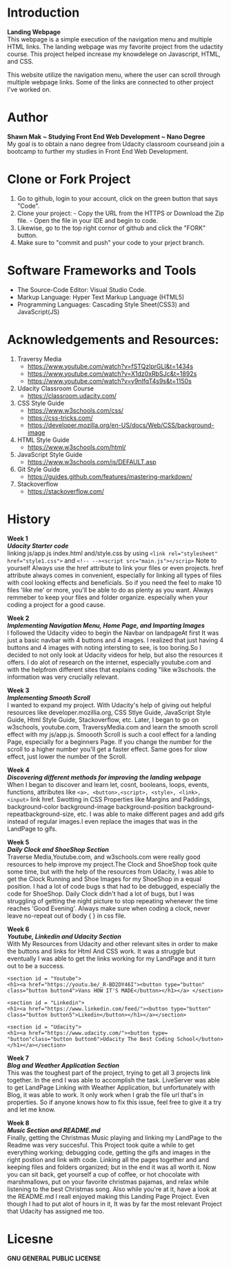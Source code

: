# Introduction
**Landing Webpage**
<br />This webpage is a simple execution of the navigation menu and multiple HTML links. The landing webpage was my favorite project from the udactity course. This project helped increase my knowdelege on Javascript, HTML, and CSS.  

This website utilize the navigation menu, where the user can scroll through multiple webpage links. Some of the links are connected to other project I've worked on. 

# Author 
**Shawn Mak ~ Studying Front End Web Development ~ Nano Degree**
<br /> My goal is to obtain a nano degree from Udacity classroom courseand join a bootcamp to further my studies in Front End Web Development. 

# Clone or Fork Project
1.  Go to github, login to your account, click on the green button that says "Code".
2.  Clone your project: 
           - Copy the URL from the HTTPS or Download the Zip file. 
           - Open the file in your IDE and begin to code.
3. Likewise, go to the top right cornor of github and click the "FORK" button. 
4. Make sure to "commit and push" your code to your prject branch.

# Software Frameworks and Tools
- The Source-Code Editor: Visual Studio Code.
- Markup Language: Hyper Text Markup Language (HTML5)
- Programming Languages: Cascading Style Sheet(CSS3) and JavaScript(JS)

# Acknowledgements and Resources:
1. Traversy Media 
   - https://www.youtube.com/watch?v=fSTQzlprGLI&t=1434s
   - https://www.youtube.com/watch?v=X1dz0xRbSJc&t=1892s
   - https://www.youtube.com/watch?v=y9nlfqT4s9s&t=1150s
2. Udacity Classroom Course 
   - https://classroom.udacity.com/
3. CSS Style Guide
   - https://www.w3schools.com/css/
   - https://css-tricks.com/
   - https://developer.mozilla.org/en-US/docs/Web/CSS/background-image
4. HTML Style Guide
   - https://www.w3schools.com/html/
5. JavaScript Style Guide
   - https://www.w3schools.com/js/DEFAULT.asp
6. Git Style Guide
   - https://guides.github.com/features/mastering-markdown/
7. Stackoverflow 
   - https://stackoverflow.com/

# History
**Week 1**
<br />*__Udacity Starter code__*
<br />linking js/app.js index.html and/style.css by using
`<link rel="stylesheet" href="style1.css">` and
  `<!-- --><script src="main.js"></scrip>` Note to yourself Always use the href attribute to link your files or even projects.
  href attribute always comes in convenient, especially for linking all types of files with cool looking effects and beneficials.
  So if you need the feel to make 10 files 'like me' or more, you'll be able to do as plenty as you want. Always remmeber to keep your files and folder organize.
  especially when your coding a project for a good cause.

**Week 2**
<br />*__Implementing Navigation Menu, Home Page, and Importing Images__*
<br /> I followed the Udacity video to begin the Navbar on landpageAt first It was just a basic navbar with 4 buttons and 4 images. I realized that just having 4 buttons and 4 images with noting intersting to see, is too boring.So I decided to not only look at Udacity videos for help, but also the resources it offers. I do alot of research on the internet, especially youtube.com and with the helpfrom different sites that explains coding "like w3schools. the information was very crucially relevant. 

**Week 3**
<br /> *__Implementing Smooth Scroll__*
<br />I wanted to expand my project. With Udacity's help of giving out helpful
resources like developer.mozillia.org, CSS Stlye Guide, JavaScript Style Guide, Html Style Guide, Stackoverflow, etc.
Later, I began to go on w3schools, youtube.com, TraversyMedia.com and learn the smooth scroll effect
with my js/app.js. Smoooth Scroll is such a cool effect for a landing Page, especially for a beginners Page. If you change the number for the scroll to a higher number
you'll get a faster effect. Same goes for slow effect, just lower the number of the Scroll.

**Week 4**
<br />*__Discovering different methods for improving the landing webpage__*
<br />When I began to discover and learn let, cosnt, booleans, loops, events, functions, attributes like `<a>, <button>,<script>, <style>, <link>, <input>` link href. Swotting in CSS Properties like Margins and Paddings, background-color background-image background-position background-repeatbackground-size, etc. I was able to make different pages and add gifs instead of regular images.I even replace the images that was in the LandPage to gifs.

**Week 5**
<br />*__Daily Clock and ShoeShop Section__*
<br />Traverse Media,Youtube.com, and w3schools.com were really good resources to help improve my project.The Clock and ShoeShop took quite some time, but with the help of the resources from Udacity, I was able to get the Clock Running and Shoe Images for my ShoeShop in a equal position. I had a lot of code bugs s that had to be debugged, especially the code for ShoeShop. Daily Clock didn't had a lot of bugs, but I was struggling of getting the night picture to stop repeating whenever the time reaches 'Good Evening'. Always make sure when coding a clock, never leave no-repeat out of body { } in css file.  

**Week 6**
<br />*__Youtube, Linkedin and Udacity Section__*
<br />With My Resources from Udacity and other relevant sites in order to make the buttons and links for Html And CSS work. It was a struggle but eventually I was able to get the links working for my LandPage and it turn out to be a success. 


`<section id = "Youtube">`<br />`<h1><a href="https://youtu.be/_R-BD2DY46I"><button type="button" class="button button4">Vans HOW IT'S MADE</button></h1></a> </section>`       
   
   
`<section id = "Linkedin">` <br />`<h1><a href="https://www.linkedin.com/feed/"><button type="button" class="button button5">Likedin</button></h1></a></section>`
   
   
`<section id = "Udacity">` <br />`<h1><a href="https://www.udacity.com/"><button type= "button"class="button button6">Udacity The Best Coding School</button></h1></a></section>`

**Week 7**
<br />*__Blog and Weather Application Section__*
<br />This was the toughest part of the project, trying to get all 3 projects link together. 
In the end I was able to accomplish the task. LiveServer was able to get LandPage Linking with Weather Application, but unfortunately with Blog, it was able to work.
It only work when I grab the file url that's in properties. So if anyone knows how to fix this issue, feel free to give it a try and let me know.

**Week 8**
<br />*__Music Section and README.md__*
<br/>Finally, getting the Christmas Music playing and linking my LandPage to the Readme was very succesful.
This Project took quite a while to get everything working; debugging code, getting the gifs and images in the right postion and link with code.
Linking all the pages together and and keeping files and folders organized; but in the end it was all worth it. Now you can sit back, get yourself a cup of coffee, or 
hot chocolate with marshmallows, put on your favorite christmas pajamas, and relax while listening to the best Christmas song. Also while you're at it, have a look at the README.md I reall enjoyed making this Landing Page Project. Even though I had to put alot of hours in it, It was by far the most relevant Project that Udacity has assigned me too.

# Licesne 
**GNU GENERAL PUBLIC LICENSE**
